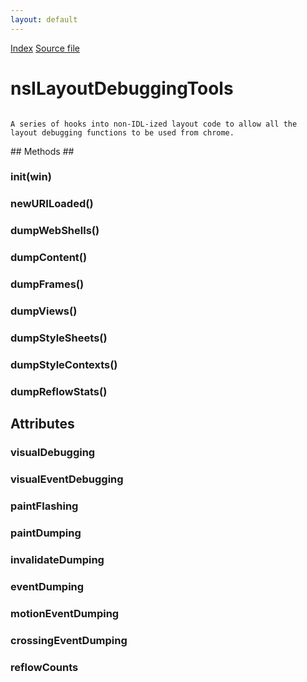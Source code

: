 ```yaml
---
layout: default
---
```

<div id='links'><a href="../index.html">Index</a>
<a href="http://dxr.mozilla.org/mozilla-central/source/layout/tools/layout-debug/src/nsILayoutDebuggingTools.idl">Source file</a>
</div>

# nsILayoutDebuggingTools #
<code>  
A series of hooks into non-IDL-ized layout code to allow all the  
layout debugging functions to be used from chrome.  
  
</code>
## Methods ##

### init(win) ###

### newURILoaded() ###

### dumpWebShells() ###

### dumpContent() ###

### dumpFrames() ###

### dumpViews() ###

### dumpStyleSheets() ###

### dumpStyleContexts() ###

### dumpReflowStats() ###

## Attributes ##

### visualDebugging ###

### visualEventDebugging ###

### paintFlashing ###

### paintDumping ###

### invalidateDumping ###

### eventDumping ###

### motionEventDumping ###

### crossingEventDumping ###

### reflowCounts ###
